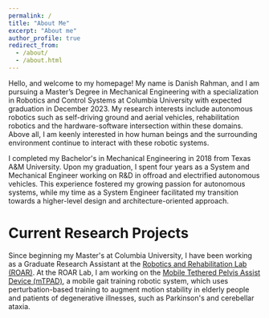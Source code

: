 ```yaml
---
permalink: /
title: "About Me"
excerpt: "About me"
author_profile: true
redirect_from: 
  - /about/
  - /about.html
---
```


Hello, and welcome to my homepage! My name is Danish Rahman, and I am pursuing a Master’s Degree in Mechanical Engineering with a specialization in Robotics and Control Systems at Columbia University with expected graduation in December 2023. My research interests include autonomous robotics such as self-driving ground and aerial vehicles, rehabilitation robotics and the hardware-software intersection within these domains. Above all, I am keenly interested in how human beings and the surrounding environment continue to interact with these robotic systems. 

I completed my Bachelor's in Mechanical Engineering in 2018 from Texas A&M University. Upon my graduation, I spent four years as a System and Mechanical Engineer working on R&D in offroad and electrified autonomous vehicles. This experience fostered my growing passion for autonomous systems, while my time as a System Engineer facilitated my transition towards a higher-level design and architecture-oriented approach.

Current Research Projects
======
Since beginning my Master's at Columbia University, I have been working as a Graduate Research Assistant at the [Robotics and Rehabilitation Lab (ROAR)](https://roar.me.columbia.edu/). At the ROAR Lab, I am working on the [Mobile Tethered Pelvis Assist Device (mTPAD)](https://roar.me.columbia.edu/content/mTPAD), a mobile gait training robotic system, which uses perturbation-based training to augment motion stability in elderly people and patients of degenerative illnesses, such as Parkinson's and cerebellar ataxia.
